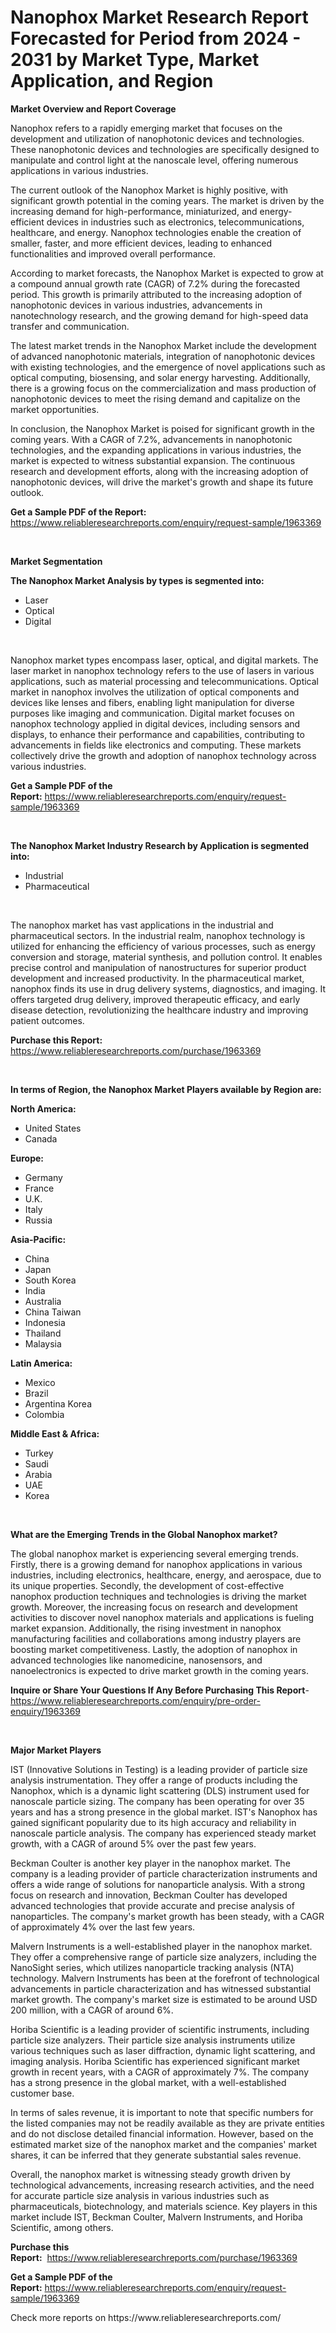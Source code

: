 <p><h1>Nanophox Market Research Report Forecasted for Period from 2024 -  2031 by Market Type, Market Application, and Region</h1></p><p><strong>Market Overview and Report Coverage</strong></p>
<p><p>Nanophox refers to a rapidly emerging market that focuses on the development and utilization of nanophotonic devices and technologies. These nanophotonic devices and technologies are specifically designed to manipulate and control light at the nanoscale level, offering numerous applications in various industries.</p><p>The current outlook of the Nanophox Market is highly positive, with significant growth potential in the coming years. The market is driven by the increasing demand for high-performance, miniaturized, and energy-efficient devices in industries such as electronics, telecommunications, healthcare, and energy. Nanophox technologies enable the creation of smaller, faster, and more efficient devices, leading to enhanced functionalities and improved overall performance.</p><p>According to market forecasts, the Nanophox Market is expected to grow at a compound annual growth rate (CAGR) of 7.2% during the forecasted period. This growth is primarily attributed to the increasing adoption of nanophotonic devices in various industries, advancements in nanotechnology research, and the growing demand for high-speed data transfer and communication.</p><p>The latest market trends in the Nanophox Market include the development of advanced nanophotonic materials, integration of nanophotonic devices with existing technologies, and the emergence of novel applications such as optical computing, biosensing, and solar energy harvesting. Additionally, there is a growing focus on the commercialization and mass production of nanophotonic devices to meet the rising demand and capitalize on the market opportunities.</p><p>In conclusion, the Nanophox Market is poised for significant growth in the coming years. With a CAGR of 7.2%, advancements in nanophotonic technologies, and the expanding applications in various industries, the market is expected to witness substantial expansion. The continuous research and development efforts, along with the increasing adoption of nanophotonic devices, will drive the market's growth and shape its future outlook.</p></p>
<p><strong>Get a Sample PDF of the Report:</strong> <a href="https://www.reliableresearchreports.com/enquiry/request-sample/1963369">https://www.reliableresearchreports.com/enquiry/request-sample/1963369</a></p>
<p>&nbsp;</p>
<p><strong>Market Segmentation</strong></p>
<p><strong>The Nanophox Market Analysis by types is segmented into:</strong></p>
<p><ul><li>Laser</li><li>Optical</li><li>Digital</li></ul></p>
<p>&nbsp;</p>
<p><p>Nanophox market types encompass laser, optical, and digital markets. The laser market in nanophox technology refers to the use of lasers in various applications, such as material processing and telecommunications. Optical market in nanophox involves the utilization of optical components and devices like lenses and fibers, enabling light manipulation for diverse purposes like imaging and communication. Digital market focuses on nanophox technology applied in digital devices, including sensors and displays, to enhance their performance and capabilities, contributing to advancements in fields like electronics and computing. These markets collectively drive the growth and adoption of nanophox technology across various industries.</p></p>
<p><strong>Get a Sample PDF of the Report:</strong>&nbsp;<a href="https://www.reliableresearchreports.com/enquiry/request-sample/1963369">https://www.reliableresearchreports.com/enquiry/request-sample/1963369</a></p>
<p>&nbsp;</p>
<p><strong>The Nanophox Market Industry Research by Application is segmented into:</strong></p>
<p><ul><li>Industrial</li><li>Pharmaceutical</li></ul></p>
<p>&nbsp;</p>
<p><p>The nanophox market has vast applications in the industrial and pharmaceutical sectors. In the industrial realm, nanophox technology is utilized for enhancing the efficiency of various processes, such as energy conversion and storage, material synthesis, and pollution control. It enables precise control and manipulation of nanostructures for superior product development and increased productivity. In the pharmaceutical market, nanophox finds its use in drug delivery systems, diagnostics, and imaging. It offers targeted drug delivery, improved therapeutic efficacy, and early disease detection, revolutionizing the healthcare industry and improving patient outcomes.</p></p>
<p><strong>Purchase this Report:</strong>&nbsp; <a href="https://www.reliableresearchreports.com/purchase/1963369">https://www.reliableresearchreports.com/purchase/1963369</a></p>
<p>&nbsp;</p>
<p><strong>In terms of Region, the Nanophox Market Players available by Region are:</strong></p>
<p>
    <p> <strong> North America: </strong>
        <ul>
            <li>United States</li>
            <li>Canada</li>
        </ul>
        </p> 
    <p> <strong> Europe: </strong>
        <ul>
            <li>Germany</li>
            <li>France</li>
            <li>U.K.</li>
            <li>Italy</li>
            <li>Russia</li>
        </ul>
        </p> 
    <p> <strong> Asia-Pacific: </strong>
        <ul>
            <li>China</li>
            <li>Japan</li>
            <li>South Korea</li>
            <li>India</li>
            <li>Australia</li>
            <li>China Taiwan</li>
            <li>Indonesia</li>
            <li>Thailand</li>
            <li>Malaysia</li>
        </ul>
        </p> 
    <p> <strong> Latin America: </strong>
        <ul>
            <li>Mexico</li>
            <li>Brazil</li>
            <li>Argentina Korea</li>
            <li>Colombia</li>
        </ul>
        </p> 
    <p> <strong> Middle East & Africa: </strong>
        <ul>
            <li>Turkey</li>
            <li>Saudi</li>
            <li>Arabia</li>
            <li>UAE</li>
            <li>Korea</li>
        </ul>
    </p>
    </p>
<p>&nbsp;</p>
<p><strong>What are the Emerging Trends in the Global Nanophox market?</strong></p>
<p><p>The global nanophox market is experiencing several emerging trends. Firstly, there is a growing demand for nanophox applications in various industries, including electronics, healthcare, energy, and aerospace, due to its unique properties. Secondly, the development of cost-effective nanophox production techniques and technologies is driving the market growth. Moreover, the increasing focus on research and development activities to discover novel nanophox materials and applications is fueling market expansion. Additionally, the rising investment in nanophox manufacturing facilities and collaborations among industry players are boosting market competitiveness. Lastly, the adoption of nanophox in advanced technologies like nanomedicine, nanosensors, and nanoelectronics is expected to drive market growth in the coming years.</p></p>
<p><strong>Inquire or Share Your Questions If Any Before Purchasing This Report</strong>- <a href="https://www.reliableresearchreports.com/enquiry/pre-order-enquiry/1963369">https://www.reliableresearchreports.com/enquiry/pre-order-enquiry/1963369</a></p>
<p>&nbsp;</p>
<p><strong>Major Market Players</strong></p>
<p><p>IST (Innovative Solutions in Testing) is a leading provider of particle size analysis instrumentation. They offer a range of products including the Nanophox, which is a dynamic light scattering (DLS) instrument used for nanoscale particle sizing. The company has been operating for over 35 years and has a strong presence in the global market. IST's Nanophox has gained significant popularity due to its high accuracy and reliability in nanoscale particle analysis. The company has experienced steady market growth, with a CAGR of around 5% over the past few years.</p><p>Beckman Coulter is another key player in the nanophox market. The company is a leading provider of particle characterization instruments and offers a wide range of solutions for nanoparticle analysis. With a strong focus on research and innovation, Beckman Coulter has developed advanced technologies that provide accurate and precise analysis of nanoparticles. The company's market growth has been steady, with a CAGR of approximately 4% over the last few years.</p><p>Malvern Instruments is a well-established player in the nanophox market. They offer a comprehensive range of particle size analyzers, including the NanoSight series, which utilizes nanoparticle tracking analysis (NTA) technology. Malvern Instruments has been at the forefront of technological advancements in particle characterization and has witnessed substantial market growth. The company's market size is estimated to be around USD 200 million, with a CAGR of around 6%.</p><p>Horiba Scientific is a leading provider of scientific instruments, including particle size analyzers. Their particle size analysis instruments utilize various techniques such as laser diffraction, dynamic light scattering, and imaging analysis. Horiba Scientific has experienced significant market growth in recent years, with a CAGR of approximately 7%. The company has a strong presence in the global market, with a well-established customer base.</p><p>In terms of sales revenue, it is important to note that specific numbers for the listed companies may not be readily available as they are private entities and do not disclose detailed financial information. However, based on the estimated market size of the nanophox market and the companies' market shares, it can be inferred that they generate substantial sales revenue.</p><p>Overall, the nanophox market is witnessing steady growth driven by technological advancements, increasing research activities, and the need for accurate particle size analysis in various industries such as pharmaceuticals, biotechnology, and materials science. Key players in this market include IST, Beckman Coulter, Malvern Instruments, and Horiba Scientific, among others.</p></p>
<p><strong>Purchase this Report:</strong>&nbsp;&nbsp;<a href="https://www.reliableresearchreports.com/purchase/1963369">https://www.reliableresearchreports.com/purchase/1963369</a></p>
<p></p>
<p><strong>Get a Sample PDF of the Report:</strong>&nbsp;<a href="https://www.reliableresearchreports.com/enquiry/request-sample/1963369">https://www.reliableresearchreports.com/enquiry/request-sample/1963369</a></p>
<p>Check more reports on https://www.reliableresearchreports.com/</p>